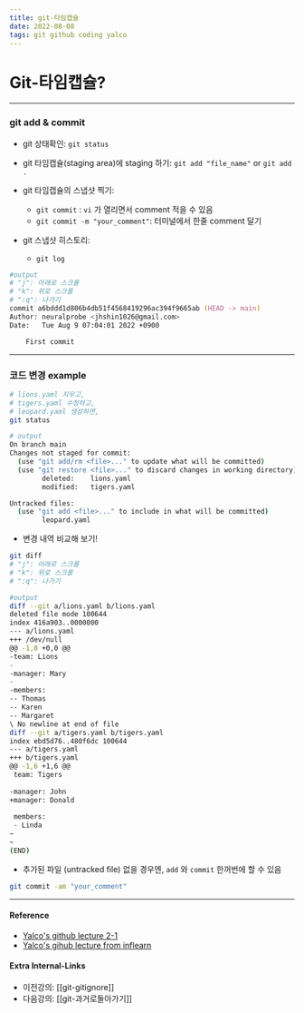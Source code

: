 ```yaml
---
title: git-타임캡슐
date: 2022-08-08
tags: git github coding yalco
---
```


# Git-타임캡슐?

---
### git add & commit
- git 상태확인: `git status`

- git 타임캡슐(staging area)에 staging 하기: `git add "file_name"` or `git add .`

- git 타임캡슐의 스냅샷 찍기:
	- `git commit` : `vi` 가 열리면서 comment 적을 수 있음
	- `git commit -m "your_comment"`: 터미널에서 한줄 comment 달기

- git 스냅샷 히스토리:
	- `git log`

```zsh
#output
# "j": 아래로 스크롤
# "k": 위로 스크롤
# ":q": 나가기
commit a6bddd1d806b4db51f4568419296ac394f9665ab (HEAD -> main)
Author: neuralprobe <jhshin1026@gmail.com>
Date:   Tue Aug 9 07:04:01 2022 +0900

	First commit
```

---
### 코드 변경 example

```zsh
# lions.yaml 지우고,
# tigers.yaml 수정하고,
# leopard.yaml 생성하면,
git status

# output
On branch main
Changes not staged for commit:
  (use "git add/rm <file>..." to update what will be committed)
  (use "git restore <file>..." to discard changes in working directory)
        deleted:    lions.yaml
        modified:   tigers.yaml

Untracked files:
  (use "git add <file>..." to include in what will be committed)
        leopard.yaml
```

- 변경 내역 비교해 보기!

```zsh
git diff
# "j": 아래로 스크롤
# "k": 위로 스크롤
# ":q": 나가기

#output
diff --git a/lions.yaml b/lions.yaml
deleted file mode 100644
index 416a903..0000000
--- a/lions.yaml
+++ /dev/null
@@ -1,8 +0,0 @@
-team: Lions
-
-manager: Mary
-
-members:
-- Thomas
-- Karen
-- Margaret
\ No newline at end of file
diff --git a/tigers.yaml b/tigers.yaml
index ebd5d76..480f6dc 100644
--- a/tigers.yaml
+++ b/tigers.yaml
@@ -1,6 +1,6 @@
 team: Tigers
 
-manager: John
+manager: Donald
 
 members:
 - Linda
~
~
(END)
```

- 추가된 파일 (untracked file) 없을 경우엔, `add` 와 `commit` 한꺼번에 할 수 있음

```zsh
git commit -am "your_comment"
```

---
#### Reference
- [Yalco's github lecture 2-1](https://www.yalco.kr/@git-github/2-1/)
- [Yalco's gihub lecture from inflearn](https://www.inflearn.com/course/%EC%A0%9C%EB%8C%80%EB%A1%9C-%ED%8C%8C%EB%8A%94-%EA%B9%83/dashboard)

#### Extra Internal-Links
- 이전강의: [[git-gitignore]]
- 다음강의: [[git-과거로돌아가기]]

